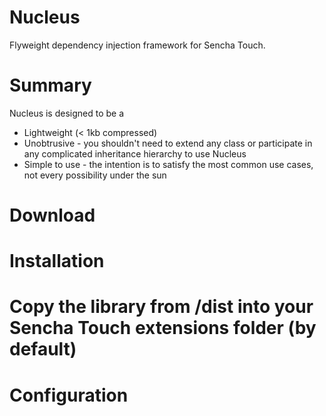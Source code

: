 Nucleus
=======

Flyweight dependency injection framework for Sencha Touch.

Summary
=======
Nucleus is designed to be a

* Lightweight (< 1kb compressed)
* Unobtrusive - you shouldn't need to extend any class or participate in any complicated inheritance hierarchy to use Nucleus
* Simple to use - the intention is to satisfy the most common use cases, not every possibility under the sun

Download
========

Installation
============

# Copy the library from /dist into your Sencha Touch extensions folder (by default)


Configuration
=============

